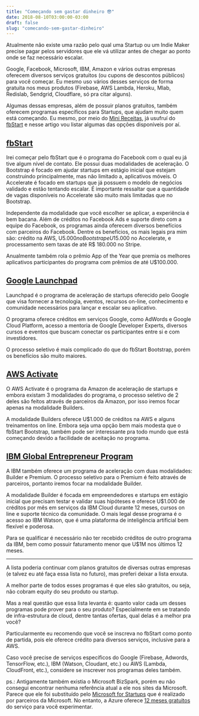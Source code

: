 ```yaml
---
title: "Começando sem gastar dinheiro 😎"
date: 2018-08-10T03:00:00-03:00
draft: false
slug: "comecando-sem-gastar-dinheiro"
---
```


Atualmente não existe uma razão pelo qual uma Startup ou um Indie Maker precise pagar pelos servidores que ele vá utilizar antes de chegar ao ponto onde se faz necessário escalar.

Google, Facebook, Microsoft, IBM, Amazon e vários outras empresas oferecem diversos serviços gratuitos (ou cupons de descontos públicos) para você começar. Eu mesmo uso vários desses serviços de forma gratuita nos meus produtos (Firebase, AWS Lambda, Heroku, Mlab, Redislab, Sendgrid, Cloudflare, só pra citar alguns).

Algumas dessas empresas, além de possuir planos gratuitos, também oferecem programas específicos para Startups, que ajudam muito quem está começando. Eu mesmo, por meio do [Mini Receitas](https://play.google.com/store/apps/details?id=br.com.jeanlucas.apps.microreceitas), já usufruí do [fbStart](https://developers.facebook.com/fbstart/) e nesse artigo vou listar algumas das opções disponíveis por aí.

## [fbStart](https://developers.facebook.com/fbstart/)

Irei começar pelo fbStart que é o programa do Facebook com o qual eu já tive algum nível de contato. Ele possui duas modalidades de aceleração. O Bootstrap é focado em ajudar startups em estágio inicial que estejam construindo principalmente, mas não limitado a, aplicativos móveis. O Accelerate é focado em startups que já possuem o modelo de negócios validado e estão tentando escalar. É importante ressaltar que a quantidade de vagas disponíveis no Accelerate são muito mais limitadas que no Bootstrap.

Independente da modalidade que você escolher se aplicar, a experiência é bem bacana. Além de créditos no Facebook Ads e suporte direto com a equipe do Facebook, os programas ainda oferecem diversos benefícios com parceiros do Facebook. Dentre os benefícios, os mais legais pra mim são: crédito na AWS, U$5.000 no Bootstrap e U$15.000 no Accelerate, e processamento sem taxas de até R$ 180.000 no Stripe.

Anualmente também rola o prêmio App of the Year que premia os melhores aplicativos participantes do programa com prêmios de até U$100.000.

## [Google Launchpad](https://developers.google.com/programs/launchpad/)

Launchpad é o programa de aceleração de startups oferecido pelo Google que visa fornecer a tecnologia, eventos, recursos on-line, conhecimento e comunidade necessários para lançar e escalar seu aplicativo.

O programa oferece créditos em serviços Google, como AdWords e Google Cloud Platform, acesso a mentoria de Google Developer Experts, diversos cursos e eventos que buscam conectar os participantes entre si e com investidores. 

O processo seletivo é mais complicado do que do fbStart Bootstrap, porém os benefícios são muito maiores.

## [AWS Activate](https://aws.amazon.com/activate/)

O AWS Activate é o programa da Amazon de aceleração de startups e embora existam 3 modalidades do programa, o processo seletivo de 2 deles são feitos através de parceiros da Amazon, por isso iremos focar apenas na modalidade Builders.

A modalidade Builders oferece U$1.000 de créditos na AWS e alguns treinamentos on line. Embora seja uma opção bem mais modesta que o fbStart Bootstrap, também pode ser interessante pra todo mundo que está começando devido a facilidade de aceitação no programa.

## [IBM Global Entrepreneur Program](https://developer.ibm.com/startups/)

A IBM também oferece um programa de aceleração com duas modalidades: Builder e Premium. O processo seletivo para o Premium é feito através de parceiros, portanto iremos focar na modalidade Builder.

A modalidade Builder é focada em empreendedores e startups em estágio inicial que precisam testar e validar suas hipóteses e oferece U$1.000 de créditos por mês em serviços da IBM Cloud durante 12 meses, cursos on line e suporte técnico da comunidade. O mais legal desse programa é o acesso ao IBM Watson, que é uma plataforma de inteligência artificial bem flexível e poderosa.

Para se qualificar é necessário não ter recebido créditos de outro programa da IBM, bem como possuir faturamento menor que U$1M nos últimos 12 meses.

----

A lista poderia continuar com planos gratuitos de diversas outras empresas (e talvez eu até faça essa lista no futuro), mas preferi deixar a lista enxuta.

A melhor parte de todos esses programas é que eles são gratuitos, ou seja, não cobram equity do seu produto ou startup.

Mas a real questão que essa lista levanta é: quanto valor cada um desses programas pode prover para o seu produto? Especialmente em se tratando de infra-estrutura de cloud, dentre tantas ofertas, qual delas é a melhor pra você?

Particularmente eu recomendo que você se inscreva no fbStart como ponto de partida, pois ele oferece crédito para diversos serviços, inclusive para a AWS.

Caso você precise de serviços específicos do Google (Firebase, Adwords, TensorFlow, etc.), IBM (Watson, Cloudant, etc.) ou AWS (Lambda, CloudFront, etc.), considere se inscrever nos programas deles também.

ps.: Antigamente também existia o Microsoft BizSpark, porém eu não consegui encontrar nenhuma referência atual a ele nos sites da Microsoft. Parece que ele foi substituído pelo [Microsoft for Startups](https://startups.microsoft.com/en-us/) que é realizado por parceiros da Microsoft. No entanto, a Azure oferece [12 meses gratuitos](https://azure.microsoft.com/pt-br/free/) do serviço para você experimentar.